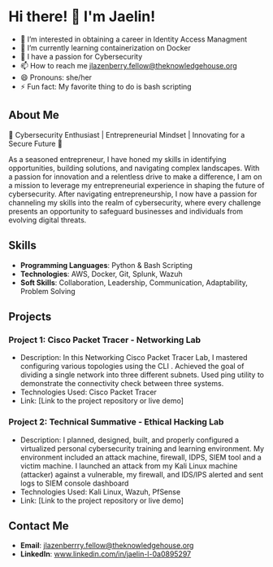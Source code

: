 
# Hi there! 👋 I'm Jaelin!
- 👀 I’m interested in obtaining a career in Identity Access Managment 
- 🌱 I’m currently learning containerization on Docker
- 💞️ I have a passion for Cybersecurity
- 📫 How to reach me jlazenberry.fellow@theknowledgehouse.org
- 😄 Pronouns: she/her
- ⚡ Fun fact: My favorite thing to do is bash scripting
  

## About Me

🔐 Cybersecurity Enthusiast | Entrepreneurial Mindset | Innovating for a Secure Future 🔐


As a seasoned entrepreneur, I have honed my skills in identifying opportunities, building solutions, and navigating complex landscapes. With a passion for innovation and a relentless drive to make a difference, I am on a mission to leverage my entrepreneurial experience in shaping the future of cybersecurity. After navigating entrepreneurship, I now have a passion for channeling my skills into the realm of cybersecurity, where every challenge presents an opportunity to safeguard businesses and individuals from evolving digital threats.

## Skills

- **Programming Languages**: Python & Bash Scripting
- **Technologies**: AWS, Docker, Git, Splunk, Wazuh
- **Soft Skills**: Collaboration, Leadership, Communication, Adaptability, Problem Solving

## Projects

### Project 1: Cisco Packet Tracer - Networking Lab
- Description: In this Networking Cisco Packet Tracer Lab, I mastered configuring various
topologies using the CLI . Achieved the goal of dividing a single network into three different subnets. Used ping utility to demonstrate the connectivity check between three systems.
- Technologies Used: Cisco Packet Tracer
- Link: [Link to the project repository or live demo]

### Project 2: Technical Summative - Ethical Hacking Lab
- Description: I planned, designed, built, and properly configured a virtualized personal
cybersecurity training and learning environment. My environment included an attack machine, firewall, IDPS, SIEM tool and a victim machine. I launched an attack from my Kali Linux machine (attacker) against a vulnerable, my firewall, and IDS/IPS alerted and sent logs to SIEM console dashboard
- Technologies Used: Kali Linux, Wazuh, PfSense
- Link: [Link to the project repository or live demo]

## Contact Me

- **Email**: jlazenberrry.fellow@theknowledgehouse.org
- **LinkedIn**: www.linkedin.com/in/jaelin-l-0a0895297





<!---
jaelinl/jaelinl is a ✨ special ✨ repository because its `README.md` (this file) appears on your GitHub profile.
You can click the Preview link to take a look at your changes.
--->
